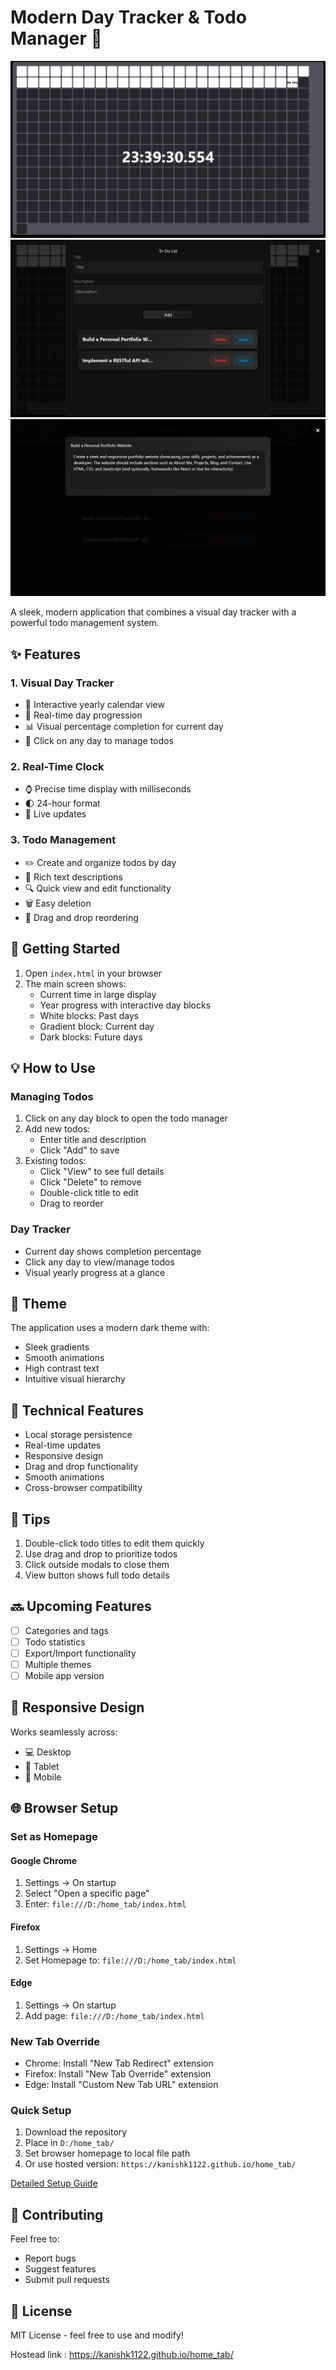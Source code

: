 # Modern Day Tracker & Todo Manager 🌟

![Day Tracker Preview](./Screenshot%202025-02-20%20233945.png)
![Add Tasks](./Screenshot%202025-02-20%20234028.png)
![Task Preview](./Screenshot%202025-02-20%20233836.png)

A sleek, modern application that combines a visual day tracker with a powerful todo management system.

## ✨ Features

### 1. Visual Day Tracker

- 📅 Interactive yearly calendar view
- 🔄 Real-time day progression
- 📊 Visual percentage completion for current day
- 🎯 Click on any day to manage todos

### 2. Real-Time Clock

- ⌚ Precise time display with milliseconds
- 🌓 24-hour format
- 🔄 Live updates

### 3. Todo Management

- ✏️ Create and organize todos by day
- 📝 Rich text descriptions
- 🔍 Quick view and edit functionality
- 🗑️ Easy deletion
- 🔄 Drag and drop reordering

## 🚀 Getting Started

1. Open `index.html` in your browser
2. The main screen shows:
   - Current time in large display
   - Year progress with interactive day blocks
   - White blocks: Past days
   - Gradient block: Current day
   - Dark blocks: Future days

## 💡 How to Use

### Managing Todos

1. Click on any day block to open the todo manager
2. Add new todos:
   - Enter title and description
   - Click "Add" to save
3. Existing todos:
   - Click "View" to see full details
   - Click "Delete" to remove
   - Double-click title to edit
   - Drag to reorder

### Day Tracker

- Current day shows completion percentage
- Click any day to view/manage todos
- Visual yearly progress at a glance

## 🎨 Theme

The application uses a modern dark theme with:

- Sleek gradients
- Smooth animations
- High contrast text
- Intuitive visual hierarchy

## 🔧 Technical Features

- Local storage persistence
- Real-time updates
- Responsive design
- Drag and drop functionality
- Smooth animations
- Cross-browser compatibility

## 🎯 Tips

1. Double-click todo titles to edit them quickly
2. Use drag and drop to prioritize todos
3. Click outside modals to close them
4. View button shows full todo details

## 🔜 Upcoming Features

- [ ] Categories and tags
- [ ] Todo statistics
- [ ] Export/Import functionality
- [ ] Multiple themes
- [ ] Mobile app version

## 📱 Responsive Design

Works seamlessly across:

- 💻 Desktop
- 📱 Tablet
- 📱 Mobile

## 🌐 Browser Setup

### Set as Homepage

#### Google Chrome

1. Settings → On startup
2. Select "Open a specific page"
3. Enter: `file:///D:/home_tab/index.html`

#### Firefox

1. Settings → Home
2. Set Homepage to: `file:///D:/home_tab/index.html`

#### Edge

1. Settings → On startup
2. Add page: `file:///D:/home_tab/index.html`

### New Tab Override

- Chrome: Install "New Tab Redirect" extension
- Firefox: Install "New Tab Override" extension
- Edge: Install "Custom New Tab URL" extension

### Quick Setup

1. Download the repository
2. Place in `D:/home_tab/`
3. Set browser homepage to local file path
4. Or use hosted version: `https://kanishk1122.github.io/home_tab/`

[Detailed Setup Guide](BROWSER_SETUP.md)

## 🤝 Contributing

Feel free to:

- Report bugs
- Suggest features
- Submit pull requests

## 📝 License

MIT License - feel free to use and modify!

Hostead link : https://kanishk1122.github.io/home_tab/
